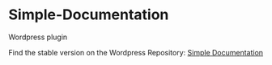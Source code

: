 Simple-Documentation
====================

Wordpress plugin

Find the stable version on the Wordpress Repository: [Simple Documentation](http://wordpress.org/plugins/client-documentation/)
